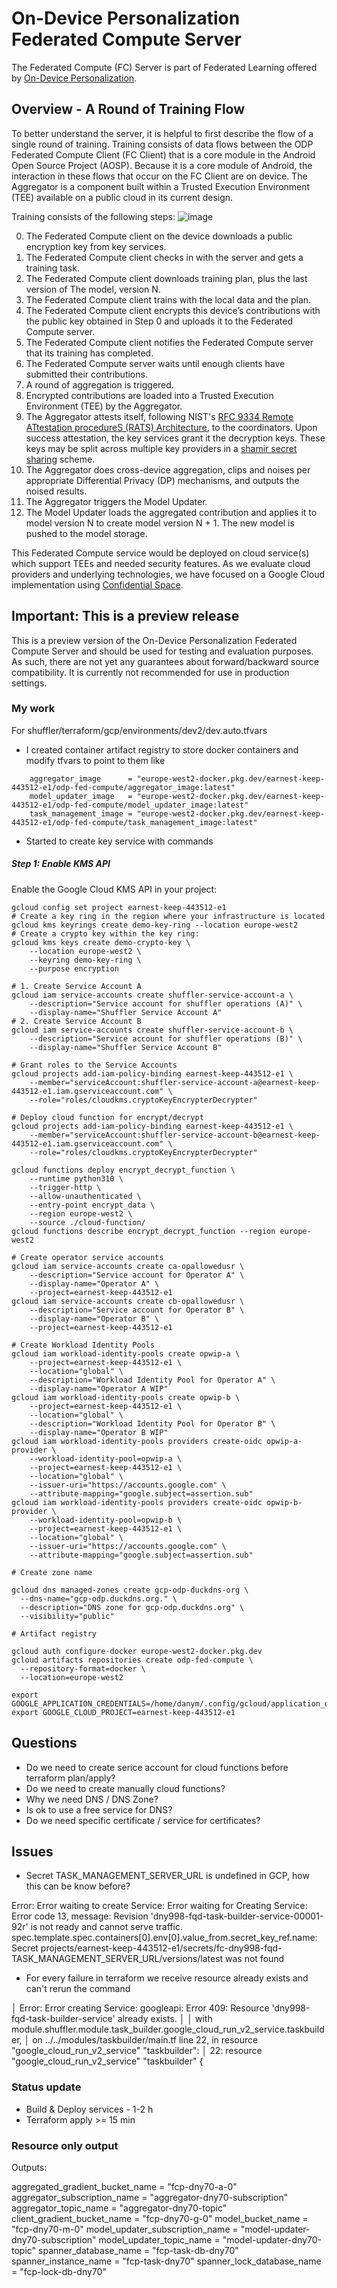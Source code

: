 # On-Device Personalization Federated Compute Server

The Federated Compute (FC) Server is part of Federated Learning offered by [On-Device Personalization](https://developers.google.com/privacy-sandbox/protections/on-device-personalization).

## Overview - A Round of Training Flow
To better understand the server, it is helpful to first describe the flow of a single round of training. Training consists of data flows between the ODP Federated Compute Client (FC Client) that is a core module in the Android Open Source Project (AOSP).  Because it is a core module of Android, the interaction in these flows that occur on the FC Client are on device.  The Aggregator is a component built within a Trusted Execution Environment (TEE) available on a public cloud in its current design.

Training consists of the following steps:
![image](docs/high-level-overview.png)

0. The Federated Compute client on the device downloads a public encryption key from key services.
1. The Federated Compute client checks in with the server and gets a training task.
2. The Federated Compute client downloads training plan, plus the last version of The model, version N.
3. The Federated Compute client trains with the local data and the plan.
4. The Federated Compute client encrypts this device’s contributions with the public key obtained in Step 0 and uploads it to the Federated Compute server.
5. The Federated Compute client notifies the Federated Compute server that its training has completed.
6. The Federated Compute server waits until enough clients have submitted their contributions.
7. A round of aggregation is triggered.
8. Encrypted contributions are loaded into a Trusted Execution Environment (TEE) by the Aggregator. 
9. The Aggregator attests itself, following NIST's [RFC 9334 Remote ATtestation procedureS (RATS) Architecture](https://www.rfc-editor.org/rfc/rfc9334), to the coordinators. Upon success attestation, the key services grant it the decryption keys. These keys may be split across multiple key providers in a [shamir secret sharing](https://en.wikipedia.org/wiki/Shamir%27s_secret_sharing) scheme.
10. The Aggregator does cross-device aggregation, clips and noises per appropriate Differential Privacy (DP) mechanisms, and outputs the noised results.
11. The Aggregator triggers the Model Updater.
12. The Model Updater loads the aggregated contribution and applies it to model version N to create model version N + 1. The new model is pushed to the model storage.


This Federated Compute service would be deployed on cloud service(s) which support TEEs and needed security features. As we evaluate cloud providers and underlying technologies, we have focused on a Google Cloud implementation using [Confidential Space](https://cloud.google.com/docs/security/confidential-space).

## Important: This is a preview release
This is a preview version of the On-Device Personalization Federated Compute Server and should be used for testing and evaluation purposes. As such, there are not yet any guarantees about forward/backward source compatibility. It is currently not recommended for use in production settings.



### My work


For shuffler/terraform/gcp/environments/dev2/dev.auto.tfvars
- I created container artifact registry to store docker containers and modify tfvars to point to them like
```shell
    aggregator_image      = "europe-west2-docker.pkg.dev/earnest-keep-443512-e1/odp-fed-compute/aggregator_image:latest"
    model_updater_image   = "europe-west2-docker.pkg.dev/earnest-keep-443512-e1/odp-fed-compute/model_updater_image:latest"
    task_management_image = "europe-west2-docker.pkg.dev/earnest-keep-443512-e1/odp-fed-compute/task_management_image:latest"
```

- Started to create key service with commands

##### Step 1: Enable KMS API
Enable the Google Cloud KMS API in your project:

```shell
gcloud config set project earnest-keep-443512-e1
# Create a key ring in the region where your infrastructure is located
gcloud kms keyrings create demo-key-ring --location europe-west2
# Create a crypto key within the key ring:
gcloud kms keys create demo-crypto-key \
    --location europe-west2 \
    --keyring demo-key-ring \
    --purpose encryption

# 1. Create Service Account A
gcloud iam service-accounts create shuffler-service-account-a \
    --description="Service account for shuffler operations (A)" \
    --display-name="Shuffler Service Account A"
# 2. Create Service Account B
gcloud iam service-accounts create shuffler-service-account-b \
    --description="Service account for shuffler operations (B)" \
    --display-name="Shuffler Service Account B"

# Grant roles to the Service Accounts
gcloud projects add-iam-policy-binding earnest-keep-443512-e1 \
    --member="serviceAccount:shuffler-service-account-a@earnest-keep-443512-e1.iam.gserviceaccount.com" \
    --role="roles/cloudkms.cryptoKeyEncrypterDecrypter"

# Deploy cloud function for encrypt/decrypt
gcloud projects add-iam-policy-binding earnest-keep-443512-e1 \
    --member="serviceAccount:shuffler-service-account-b@earnest-keep-443512-e1.iam.gserviceaccount.com" \
    --role="roles/cloudkms.cryptoKeyEncrypterDecrypter"

gcloud functions deploy encrypt_decrypt_function \
    --runtime python310 \
    --trigger-http \
    --allow-unauthenticated \
    --entry-point encrypt_data \
    --region europe-west2 \
    --source ./cloud-function/
gcloud functions describe encrypt_decrypt_function --region europe-west2

# Create operator service accounts
gcloud iam service-accounts create ca-opallowedusr \
    --description="Service account for Operator A" \
    --display-name="Operator A" \
    --project=earnest-keep-443512-e1
gcloud iam service-accounts create cb-opallowedusr \
    --description="Service account for Operator B" \
    --display-name="Operator B" \
    --project=earnest-keep-443512-e1

# Create Workload Identity Pools
gcloud iam workload-identity-pools create opwip-a \
    --project=earnest-keep-443512-e1 \
    --location="global" \
    --description="Workload Identity Pool for Operator A" \
    --display-name="Operator A WIP"
gcloud iam workload-identity-pools create opwip-b \
    --project=earnest-keep-443512-e1 \
    --location="global" \
    --description="Workload Identity Pool for Operator B" \
    --display-name="Operator B WIP"
gcloud iam workload-identity-pools providers create-oidc opwip-a-provider \
    --workload-identity-pool=opwip-a \
    --project=earnest-keep-443512-e1 \
    --location="global" \
    --issuer-uri="https://accounts.google.com" \
    --attribute-mapping="google.subject=assertion.sub"
gcloud iam workload-identity-pools providers create-oidc opwip-b-provider \
    --workload-identity-pool=opwip-b \
    --project=earnest-keep-443512-e1 \
    --location="global" \
    --issuer-uri="https://accounts.google.com" \
    --attribute-mapping="google.subject=assertion.sub"

# Create zone name

gcloud dns managed-zones create gcp-odp-duckdns-org \
  --dns-name="gcp-odp.duckdns.org." \
  --description="DNS zone for gcp-odp.duckdns.org" \
  --visibility="public"

# Artifact registry

gcloud auth configure-docker europe-west2-docker.pkg.dev
gcloud artifacts repositories create odp-fed-compute \
  --repository-format=docker \
  --location=europe-west2

export GOOGLE_APPLICATION_CREDENTIALS=/home/danym/.config/gcloud/application_default_credentials.json
export GOOGLE_CLOUD_PROJECT=earnest-keep-443512-e1
```

## Questions
- Do we need to create serice account for cloud functions before terraform plan/apply?
- Do we need to create manually cloud functions?
- Why we need DNS / DNS Zone?
- Is ok to use a free service for DNS?
- Do we need specific certificate / service for certificates?


## Issues

 - Secret TASK_MANAGEMENT_SERVER_URL is undefined in GCP, how this can be know before?

 Error: Error waiting to create Service: Error waiting for Creating Service: Error code 13, message: Revision 'dny998-fqd-task-builder-service-00001-92r' is not ready and cannot serve traffic. spec.template.spec.containers[0].env[0].value_from.secret_key_ref.name: Secret projects/earnest-keep-443512-e1/secrets/fc-dny998-fqd-TASK_MANAGEMENT_SERVER_URL/versions/latest was not found



 - For every failure in terraform we receive resource already exists and can't rerun the command

 │ Error: Error creating Service: googleapi: Error 409: Resource 'dny998-fqd-task-builder-service' already exists.
│ 
│   with module.shuffler.module.task_builder.google_cloud_run_v2_service.taskbuilder,
│   on ../../modules/taskbuilder/main.tf line 22, in resource "google_cloud_run_v2_service" "taskbuilder":
│   22: resource "google_cloud_run_v2_service" "taskbuilder" {


 ### Status update
- Build & Deploy services - 1-2 h
- Terraform apply >= 15 min



### Resource only output
Outputs:

aggregated_gradient_bucket_name = "fcp-dny70-a-0"
aggregator_subscription_name = "aggregator-dny70-subscription"
aggregator_topic_name = "aggregator-dny70-topic"
client_gradient_bucket_name = "fcp-dny70-g-0"
model_bucket_name = "fcp-dny70-m-0"
model_updater_subscription_name = "model-updater-dny70-subscription"
model_updater_topic_name = "model-updater-dny70-topic"
spanner_database_name = "fcp-task-db-dny70"
spanner_instance_name = "fcp-task-dny70"
spanner_lock_database_name = "fcp-lock-db-dny70"